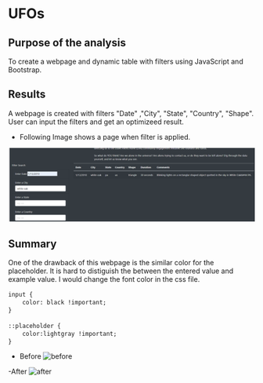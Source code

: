 # UFOs

## Purpose of the analysis
To create a webpage and dynamic table with filters using JavaScript and Bootstrap.

## Results

A webpage is created with filters "Date" ,"City", "State", "Country", "Shape". User can input the filters and get an optimizeed result.

- Following Image shows a page when filter is applied.

![filter](https://github.com/11nithin/UFOs/blob/main/Resources/filter.PNG)


## Summary

One of the drawback of this webpage is the similar color for the placeholder. It is hard to distiguish the between the entered value and example value. I  would change the font color in the css file.

```
input {
    color: black !important;
}

::placeholder {
    color:lightgray !important;
}
````


- Before
![before](https://github.com/11nithin/UFOs/blob/main/Resources/before.PNG)

-After
![after](https://github.com/11nithin/UFOs/blob/main/Resources/after.PNG)



